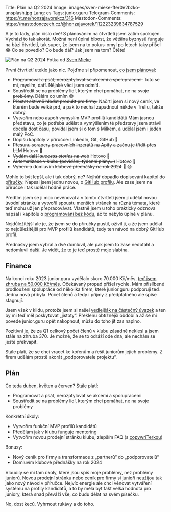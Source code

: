 Title: Plán na Q2 2024
Image: images/sven-mieke-fter0e2bzko-unsplash.jpg
Lang: cs
Tags: junior.guru
Telegram-Comments: https://t.me/honzajavorekcz/316
Mastodon-Comments: https://mastodonczech.cz/@honzajavorek/112223239834787529

A je to tady, plán číslo dvě!
S plánováním na čtvrtletí jsem zatím spokojen.
Vychází to tak akorát.
Možná není úplná blbost, že většina byznysů funguje na bázi čtvrtletí, tak super, že jsem na to pokus-omyl po letech taky přišel 😂
Co se povedlo?
Co bude dál?
Jak jsem na tom?
Čtěte!

![Plán na Q2 2024]({static}/images/sven-mieke-fter0e2bzko-unsplash.jpg)
Fotka od [Sven Mieke](https://unsplash.com/@sxoxm)

První čtvrtletí uteklo jako nic.
Pojďme si připomenout, [co jsem plánoval]({filename}2024-01-25_plan-na-q1-2024.md):

-   ~~Programovat a psát, nerozptylovat se akcemi a spolupracemi.~~ Toto se mi, myslím, daří. Nějaké věci jsem odmítl.
-   ~~Soustředit se na problémy lidí, kterým chci pomáhat, ne na svoje problémy.~~ Dělám co umím 😅
-   ~~Přestat aktivně hledat produkt pro firmy.~~ Načrtl jsem si nový ceník, ve kterém bude velké prd, a pak to nechal zapadnout někde v Trellu, takže dobrý.
-   ~~Vytvořím nebo aspoň vymyslím MVP profilů kandidátů~~ Mám jasnou představu, co je potřeba udělat a vymýšlením té představy jsem strávil docela dost času, povídal jsem si o tom s Milkem, a udělal jsem i jeden malý PoC.
-   Dopíšu kapitoly v příručce: LinkedIn, Git, GitHub 👀
-   ~~Přesunu scrapery pracovních inzerátů na Apify a začnu je třídit přes LLM~~ Hotovo 😤
-   ~~Vydám další _success stories_ na web~~ Hotovo 😤
-   ~~Automatizace v klubu (povídání, týdenní plány…)~~ Hotovo 😤
-   ~~Vyberu a~~ domluvím ~~klubové přednášky na rok 2024~~ 👀 😅

Mohlo to být lepší, ale i tak dobrý, ne?
Nejhůř dopadlo dopisování kapitol do [příručky](https://junior.guru/handbook/).
Napsal jsem jednu novou, o [GitHub profilu](https://junior.guru/handbook/github-profile/).
Ale zase jsem na příručce i tak udělal hodně práce.

Předtím jsem se jí moc nevěnoval a v tomto čtvrtletí jsem jí udělal novou úvodní stránku a vytvořil spoustu menších stránek na různá témata, které teď mohu už jen přepracovávat.
Vlastně jsem u toho prakticky odznova napsal i kapitolu o [programování bez kódu](https://junior.guru/handbook/nocode/), ač to nebylo úplně v plánu.

Nejdůležitější ale je, že jsem se do příručky pustil, oživil ji, a že jsem udělal to nejdůležitější pro MVP profilů kandidátů, tedy ten návod na dobrý GitHub profil.

Přednášky jsem vybral a dvě domluvil, ale pak jsem to zase nedotáhl a nedomluvil další.
Je vidět, že to je teď prostě moje slabina.

## Finance

Na konci roku 2023 junior.guru vydělalo skoro 70.000 Kč/měs, [teď jsem zhruba na 50.000 Kč/měs](https://junior.guru/open/).
Očekávaný propad přišel rychle.
Mám přislíbené prodloužení spolupráce od několika firem, které junior.guru podporují teď.
Jedna nová přibyla.
Počet členů a tedy i příjmy z předplatného ale spíše stagnují.

Jsem však v klidu, protože jsem si našel [vedlejšák na částečný úvazek]({filename}2024-04-06_tydenni-poznamky-vedlejsak-v-apify-a-velikonoce.md) a ten by mi teď měl poskytovat „jistoty“.
Překlenu obtížnější období a až se mi povede junior.guru opět nakopnout, můžu do toho jít zas naplno.

Pozitivní je, že za Q1 celkový počet členů v klubu zásadně neklesl a jsem stále na zhruba 370.
Je možné, že se to odráží ode dna, ale nechám se ještě překvapit.

Stále platí, že se chci vracet ke kořenům a řešit juniorům jejich problémy.
Z firem udělám prostě akorát „podporovatele projektu“.

## Plán

Co teda duben, květen a červen?
Stále platí:

-   Programovat a psát, nerozptylovat se akcemi a spolupracemi
-   Soustředit se na problémy lidí, kterým chci pomáhat, ne na svoje problémy

Konkrétní úkoly:

-   Vytvořím funkční MVP profilů kandidátů
-   Předělám jak v klubu funguje mentoring
-   Vytvořím novou prodejní stránku klubu, zlepším FAQ (s [copywriTerkou]({filename}2024-04-06_tydenni-poznamky-vedlejsak-v-apify-a-velikonoce.md))

Bonusy:

-   Nový ceník pro firmy a transformace z „partnerů“ do „podporovatelů“
-   Domluvím klubové přednášky na rok 2024

Vloudily se mi tam úkoly, které jsou spíš moje problémy, než problémy juniorů.
Novou prodejní stránku nebo ceník pro firmy si junioři neužijou tak jako nový návod v příručce.
Nejvíc energie ale chci věnovat vytváření systému na profily kandidátů, a to by měla být fakt velká hodnota pro juniory, která snad převáží vše, co budu dělat na svém písečku.

No, dost keců. Vyhrnout rukávy a do toho.

